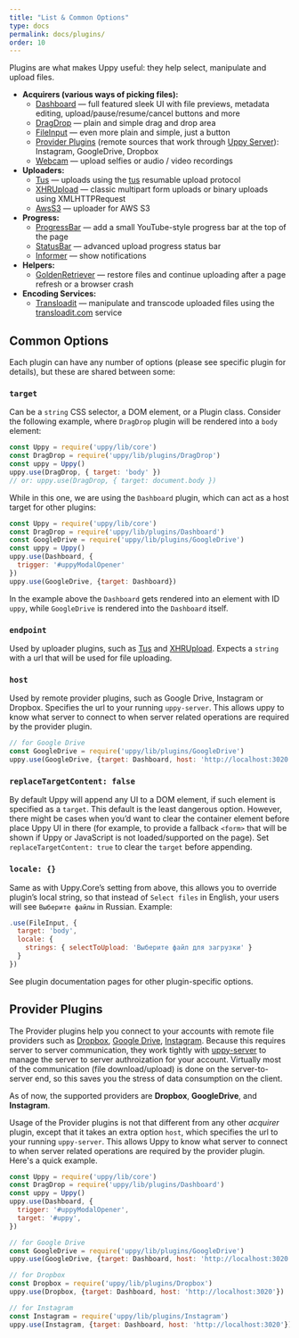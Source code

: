 ```yaml
---
title: "List & Common Options"
type: docs
permalink: docs/plugins/
order: 10
---
```


Plugins are what makes Uppy useful: they help select, manipulate and upload files.

- **Acquirers (various ways of picking files):**
  - [Dashboard](/docs/dashboard) — full featured sleek UI with file previews, metadata editing, upload/pause/resume/cancel buttons and more
  - [DragDrop](/docs/dragdrop) — plain and simple drag and drop area
  - [FileInput](/docs/fileinput) — even more plain and simple, just a button
  - [Provider Plugins](#Provider-Plugins) (remote sources that work through [Uppy Server](/docs/uppy-server/)): Instagram, GoogleDrive, Dropbox
  - [Webcam](/docs/webcam) — upload selfies or audio / video recordings
- **Uploaders:**
  - [Tus](/docs/tus) — uploads using the [tus](https://tus.io) resumable upload protocol
  - [XHRUpload](/docs/xhrupload) — classic multipart form uploads or binary uploads using XMLHTTPRequest
  - [AwsS3](/docs/aws-s3) — uploader for AWS S3
- **Progress:**
  - [ProgressBar](/docs/progressbar) — add a small YouTube-style progress bar at the top of the page
  - [StatusBar](/docs/statusbar) — advanced upload progress status bar
  - [Informer](/docs/informer) — show notifications
- **Helpers:**
  - [GoldenRetriever](/docs/golden-retriever) — restore files and continue uploading after a page refresh or a browser crash
- **Encoding Services:**
  - [Transloadit](/docs/transloadit) — manipulate and transcode uploaded files using the [transloadit.com](https://transloadit.com) service

## Common Options

Each plugin can have any number of options (please see specific plugin for details), but these are shared between some:

### `target`

Can be a `string` CSS selector, a DOM element, or a Plugin class. Consider the following example, where `DragDrop` plugin will be rendered into a `body` element:

```js
const Uppy = require('uppy/lib/core')
const DragDrop = require('uppy/lib/plugins/DragDrop')
const uppy = Uppy()
uppy.use(DragDrop, { target: 'body' })
// or: uppy.use(DragDrop, { target: document.body })
```

While in this one, we are using the `Dashboard` plugin, which can act as a host target for other plugins:

```js
const Uppy = require('uppy/lib/core')
const DragDrop = require('uppy/lib/plugins/Dashboard')
const GoogleDrive = require('uppy/lib/plugins/GoogleDrive')
const uppy = Uppy()
uppy.use(Dashboard, {
  trigger: '#uppyModalOpener'
})
uppy.use(GoogleDrive, {target: Dashboard})
```

In the example above the `Dashboard` gets rendered into an element with ID `uppy`, while `GoogleDrive` is rendered into the `Dashboard` itself.

### `endpoint`

Used by uploader plugins, such as [Tus](/docs/tus) and [XHRUpload](/docs/xhrupload). Expects a `string` with a url that will be used for file uploading.

### `host`

Used by remote provider plugins, such as Google Drive, Instagram or Dropbox. Specifies the url to your running `uppy-server`. This allows uppy to know what server to connect to when server related operations are required by the provider plugin.

```js
// for Google Drive
const GoogleDrive = require('uppy/lib/plugins/GoogleDrive')
uppy.use(GoogleDrive, {target: Dashboard, host: 'http://localhost:3020'})
```

### `replaceTargetContent: false`

By default Uppy will append any UI to a DOM element, if such element is specified as a `target`. This default is the least dangerous option. However, there might be cases when you’d want to clear the container element before place Uppy UI in there (for example, to provide a fallback `<form>` that will be shown if Uppy or JavaScript is not loaded/supported on the page). Set `replaceTargetContent: true` to clear the `target` before appending.

### `locale: {}`

Same as with Uppy.Core’s setting from above, this allows you to override plugin’s local string, so that instead of `Select files` in English, your users will see `Выберите файлы` in Russian. Example:

```js
.use(FileInput, {
  target: 'body',
  locale: {
    strings: { selectToUpload: 'Выберите файл для загрузки' }
  }
})
```

See plugin documentation pages for other plugin-specific options.

## Provider Plugins

The Provider plugins help you connect to your accounts with remote file providers such as [Dropbox](https://dropbox.com), [Google Drive](https://drive.google.com), [Instagram](https://instagram.com). Because this requires server to server communication, they work tightly with [uppy-server](https://github.com/transloadit/uppy-server) to manage the server to server authroization for your account. Virtually most of the communication (file download/upload) is done on the server-to-server end, so this saves you the stress of data consumption on the client.

As of now, the supported providers are **Dropbox**, **GoogleDrive**, and **Instagram**.

Usage of the Provider plugins is not that different from any other *acquirer* plugin, except that it takes an extra option `host`, which specifies the url to your running `uppy-server`. This allows Uppy to know what server to connect to when server related operations are required by the provider plugin. Here's a quick example.

```js
const Uppy = require('uppy/lib/core')
const DragDrop = require('uppy/lib/plugins/Dashboard')
const uppy = Uppy()
uppy.use(Dashboard, {
  trigger: '#uppyModalOpener',
  target: '#uppy',
})

// for Google Drive
const GoogleDrive = require('uppy/lib/plugins/GoogleDrive')
uppy.use(GoogleDrive, {target: Dashboard, host: 'http://localhost:3020'})

// for Dropbox
const Dropbox = require('uppy/lib/plugins/Dropbox')
uppy.use(Dropbox, {target: Dashboard, host: 'http://localhost:3020'})

// for Instagram
const Instagram = require('uppy/lib/plugins/Instagram')
uppy.use(Instagram, {target: Dashboard, host: 'http://localhost:3020'})
```
